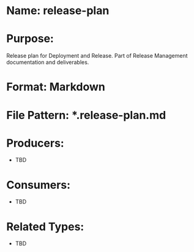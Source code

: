 # Name: release-plan

# Purpose:
Release plan for Deployment and Release. Part of Release Management documentation and deliverables.

# Format: Markdown

# File Pattern: *.release-plan.md

# Producers:
- TBD

# Consumers:
- TBD

# Related Types:
- TBD
